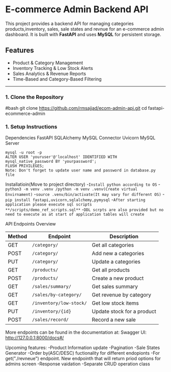 # E-commerce Admin Backend API

This project provides a backend API for managing categories products,inventory, sales, sale states and revnue for an e-commerce admin dashboard. 
It is built with **FastAPI** and uses **MySQL** for persistent storage.

##  Features

-  Product & Category Management
-  Inventory Tracking & Low Stock Alerts
-  Sales Analytics & Revenue Reports
-  Time-Based and Category-Based Filtering

---

### 1. Clone the Repository

#bash
git clone https://github.com/rmsajjad/ecom-admin-api.git
cd fastapi-ecommerce-admin


### 1. Setup Instructions
 Dependencies
    FastAPI
    SQLAlchemy
    MySQL Connector
    Uvicorn
    MySQL Server

    mysql -u root -p
    ALTER USER 'youruser'@'localhost' IDENTIFIED WITH mysql_native_password BY 'yourpassword';
    FLUSH PRIVILEGES;
    Note: Don't forget to update user name and password in database.py file

  Installatioin(Move to project directory)
    -`Install python according to OS`
    -`python3 -m venv .venv /python -m venv .venv(Create virtual Envirnament)` 
    -`source .venv/bin/activate(It may vary for different OS)`
    -`pip install fastapi,uvicorn,sqlalchemy,pymysql`
    -`After starting application please execute sql scripts **/scripts/demo_ref_scripts.sql**`
    -`DDL scrpts are also provided but no need to execute as at start of application tables will create`
    

API Endpoints Overview

| Method | Endpoint                | Description                |
| ------ | ----------------------- | -------------------------- |
| GET    | `/category/`            | Get all categories         |
| POST   | `/category/`            | Add new a categories       |
| PUT    | `/category/`            | Update a categories        |
| GET    | `/products/`            | Get all products           |
| POST   | `/products/`            | Create a new product       |
| GET    | `/sales/summary/`       | Get sales summary          |
| GET    | `/sales/by-category/`   | Get revenue by category    |
| GET    | `/inventory/low-stock/` | Get low stock items        |
| PUT    | `/inventory/{id}`       | Update stock for a product |
| POST   | `/sales/record/`        | Record a new sale          |

More endpoints can be found in the documentation at:
Swagger UI: http://127.0.0.1:8000/docs#/

Upcoming features:
-Product Information update
-Pagination
-Sale States Generator
-Order by(ASC/DESC) fuctionality for different endopionts
-For get("./revneue") endpoint. New endpointh that will return priod options for admins screen
-Response vaidation
-Separate CRUD operation class

